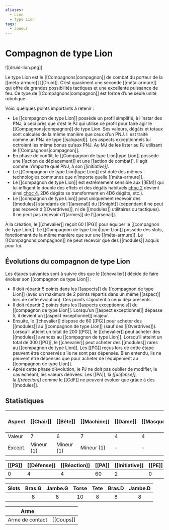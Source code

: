 ```yaml
---
aliases:
  - Lion
  - type Lion
tags:
  - Joueur
---
```

# Compagnon de type Lion

![[druid-lion.png]]

Le type Lion est le [[Compagnons|compagnon]] de combat du porteur de la [[méta-armure]] [[Druid]]. C’est quasiment une seconde [[méta-armure]] qui offre de grandes possibilités tactiques et une excellente puissance de feu. Ce type de [[Compagnons|compagnon]]
est formé d’une seule unité robotique.

Voici quelques points importants à retenir :

- Le [[compagnon de type Lion]] possède un profil simplifié, à l’instar des PNJ, à ceci près que c’est le PJ qui utilise ce profil pour faire agir le [[Compagnons|compagnon]] de type Lion. Ses valeurs, dégâts et totaux sont calculés de la même manière que ceux d’un PNJ. Il est traité comme un PNJ de type [[salopard]]. Les aspects exceptionnels lui octroient les même bonus qu’aux PNJ. Au MJ de les lister au PJ utilisant le [[Compagnons|compagnon]].
- En phase de conflit, le [[Compagnon de type Lion|type Lion]] possède une [[action de déplacement]] et une [[action de combat]]. Il agit comme n’importe quel PNJ, à son _[[initiative]]_.
- Le [[Compagnon de type Lion|type Lion]] est doté des mêmes technologies communes que n’importe quelle [[méta-armure]].
- Le [[compagnon de type Lion]] est extrêmement sensible aux [[IEM]] qui lui infligent le double des effets et des dégâts habituels [choc 2](choc) devient ainsi [choc 4](choc), 2D6 dégâts se transforment en 4D6 dégâts, etc.).
- Le [[compagnon de type Lion]] peut uniquement recevoir des [[modules]] standards de l’[[arsenal]] du [[Knight]] (cependant il ne peut pas recevoir d’[[Overdrives]], ni de [[modules]] utilitaires ou tactiques). Il ne peut pas recevoir d’[[armes]] de l’[[arsenal]].

À la création, le [[chevalier]] reçoit 60 [[PG]] pour équiper le [[compagnon de type Lion]]. Le [[Compagnon de type Lion|type Lion]] possède des slots, fonctionnant de la même manière que sur une [[méta-armure]]. Le [[Compagnons|compagnon]] ne peut recevoir que des [[modules]] acquis pour lui.

## Évolutions du compagnon de type Lion

Les étapes suivantes sont à suivre dès que le [[chevalier]] décide de faire évoluer son [[compagnon de type Lion]] :

- Il doit répartir 5 points dans les [[aspects]] du [[compagnon de type Lion]] (avec un maximum de 2 points répartis dans un même [[aspect]] lors de cette évolution). Ces points s’ajoutent à ceux déjà présents.
- Il doit répartir 2 points dans les [[aspects exceptionnels]] du [[compagnon de type Lion]]. Lorsqu’un [[aspect exceptionnel]] dépasse 5, il devient un [[aspect exceptionnel]] majeur.
- Ensuite, le [[chevalier]] dispose de 60 [[PG]] pour acheter des [[modules]] au [[compagnon de type Lion]] (sauf des [[Overdrives]]). Lorsqu’il atteint un total de 200 [[PG]], le [[chevalier]] peut acheter des [[modules]] avancés au [[compagnon de type Lion]]. Lorsqu’il atteint un total de 300 [[PG]], le [[chevalier]] peut acheter des [[modules]] rares au [[compagnon de type Lion]]. Les [[PG]] reçus lors de cette étape peuvent être conservés s’ils ne sont pas dépensés. Bien entendu, ils ne peuvent être dépensés que pour acheter de l’équipement au [[compagnon de type Lion]].
- Après cette phase d’évolution, le PJ ne doit pas oublier de modifier, le cas échéant, les valeurs dérivées. Les [[PA]], la _[[défense]]_, la _[[réaction]]_ comme le [[CdF]] ne peuvent évoluer que grâce à des [[modules]].

## Statistiques

| Aspect  | [[Chair]]  | [[Bête]]   | [[Machine]] | [[Dame]] | [[Masque]] | [[Champ de Force]] |
| ------- | ---------- | ---------- | ----------- | -------- | ---------- | ------------------ |
| Valeur  | 7          | 6          | 7           | 4        | 4          | 10                 |
| Except. | Mineur (1) | Mineur (1) | Mineur (1)  | -        | -          |                    |

| [[PS]] | [[Défense]] | [[Réaction]] | [[PA]] | [[Initiative]] | [[PE]] |
| ------ | ----------- | ------------ | ------ | -------------- | ------ |
| 0      | 4           | 4            | 60     | 2              | 0      |

| Slots | Bras.G | Jambe.G | Torse | Tete | Bras.D | Jambe.D |
| ----- | :----: | :-----: | :---: | :--: | :----: | :-----: |
|       |   8    |    8    |  10   |  8   |   8    |    8    |

| Arme            |           |
| --------------- | --------- |
| Arme de contact | [[Coups]] |
